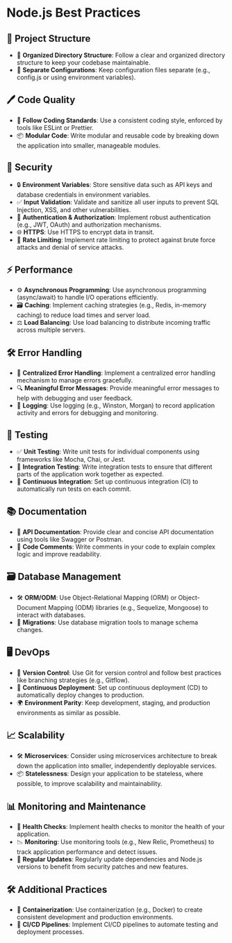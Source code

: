 # Node.js Best Practices

## 📁 Project Structure
- 📂 **Organized Directory Structure**: Follow a clear and organized directory structure to keep your codebase maintainable.
- 🔧 **Separate Configurations**: Keep configuration files separate (e.g., config.js or using environment variables).

## 🖊️ Code Quality
- 📝 **Follow Coding Standards**: Use a consistent coding style, enforced by tools like ESLint or Prettier.
- 📦 **Modular Code**: Write modular and reusable code by breaking down the application into smaller, manageable modules.

## 🔐 Security
- 🔒 **Environment Variables**: Store sensitive data such as API keys and database credentials in environment variables.
- ✅ **Input Validation**: Validate and sanitize all user inputs to prevent SQL Injection, XSS, and other vulnerabilities.
- 🔑 **Authentication & Authorization**: Implement robust authentication (e.g., JWT, OAuth) and authorization mechanisms.
- 🌐 **HTTPS**: Use HTTPS to encrypt data in transit.
- 🚦 **Rate Limiting**: Implement rate limiting to protect against brute force attacks and denial of service attacks.

## ⚡ Performance
- ⚙️ **Asynchronous Programming**: Use asynchronous programming (async/await) to handle I/O operations efficiently.
- 🗃️ **Caching**: Implement caching strategies (e.g., Redis, in-memory caching) to reduce load times and server load.
- ⚖️ **Load Balancing**: Use load balancing to distribute incoming traffic across multiple servers.

## 🛠️ Error Handling
- 🧩 **Centralized Error Handling**: Implement a centralized error handling mechanism to manage errors gracefully.
- 🔍 **Meaningful Error Messages**: Provide meaningful error messages to help with debugging and user feedback.
- 📝 **Logging**: Use logging (e.g., Winston, Morgan) to record application activity and errors for debugging and monitoring.

## 🧪 Testing
- ✅ **Unit Testing**: Write unit tests for individual components using frameworks like Mocha, Chai, or Jest.
- 🔗 **Integration Testing**: Write integration tests to ensure that different parts of the application work together as expected.
- 🔄 **Continuous Integration**: Set up continuous integration (CI) to automatically run tests on each commit.

## 📚 Documentation
- 📄 **API Documentation**: Provide clear and concise API documentation using tools like Swagger or Postman.
- 💬 **Code Comments**: Write comments in your code to explain complex logic and improve readability.

## 🗃️ Database Management
- 🛠️ **ORM/ODM**: Use Object-Relational Mapping (ORM) or Object-Document Mapping (ODM) libraries (e.g., Sequelize, Mongoose) to interact with databases.
- 🔄 **Migrations**: Use database migration tools to manage schema changes.

## 🖥️ DevOps
- 🔀 **Version Control**: Use Git for version control and follow best practices like branching strategies (e.g., Gitflow).
- 🚀 **Continuous Deployment**: Set up continuous deployment (CD) to automatically deploy changes to production.
- 🌍 **Environment Parity**: Keep development, staging, and production environments as similar as possible.

## 📈 Scalability
- 🛠️ **Microservices**: Consider using microservices architecture to break down the application into smaller, independently deployable services.
- 📦 **Statelessness**: Design your application to be stateless, where possible, to improve scalability and maintainability.

## 📊 Monitoring and Maintenance
- 💓 **Health Checks**: Implement health checks to monitor the health of your application.
- 📉 **Monitoring**: Use monitoring tools (e.g., New Relic, Prometheus) to track application performance and detect issues.
- 🔄 **Regular Updates**: Regularly update dependencies and Node.js versions to benefit from security patches and new features.

## 🛠️ Additional Practices
- 🐳 **Containerization**: Use containerization (e.g., Docker) to create consistent development and production environments.
- 🔄 **CI/CD Pipelines**: Implement CI/CD pipelines to automate testing and deployment processes.
